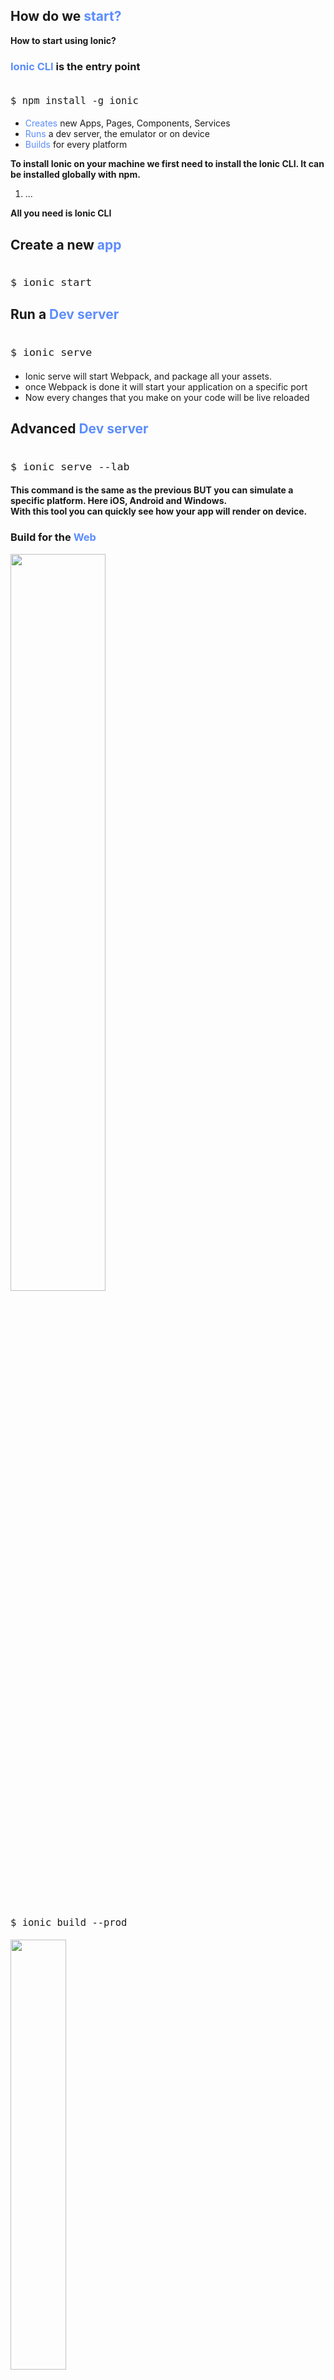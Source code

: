 <section>
    <h2>How do we <span style="color: #5c8dfc">start?</span></h2>
    <aside class="notes">
        <b>How to start using Ionic?</b>
    </aside>
</section>

<section>
    <h3><span style="color: #5c8dfc">Ionic CLI</span> is the entry point</h3>
<pre style="font-size: 130%"><code class="shell" data-trim>
$ npm install -g ionic
</code></pre>
    <ul>
         <li class="fragment"><span style="color: #5c8dfc">Creates</span> new Apps, Pages, Components, Services</li>
         <li class="fragment"><span style="color: #5c8dfc">Runs</span> a dev server, the emulator or on device</li>
         <li class="fragment"><span style="color: #5c8dfc">Builds</span> for every platform</li>
    </ul>
    <aside class="notes">
        <b>To install Ionic on your machine we first need to install the Ionic CLI. It can be installed globally with npm.</b>
         <ol>
            <li>...</li>
        </ol>
        <b>All you need is Ionic CLI</b>
    </aside>
</section>

<!-- <section>
    <h4 style="margin-bottom: 10px;">m.twitter.com <span style="color: #5c8dfc">performance</span></h4>
    <img class="img-plain" style="margin:0" width="60%" src="./img/use_case/twitter-lighthouse.png"/>
    <img class="img-plain" style="margin:0" width="60%" src="./img/use_case/twitter-time.png"/>
    <p style="margin:0">lighthouse & testmysite.withgoogle.com</p>
    <aside class="notes">
        <b></b>
    </aside>
</section>

<section >
    <h4 style="margin-bottom: 10px;">twitter-pwa.julienrenaux.fr <span style="color: #5c8dfc">performance</span></h4>
    <img class="img-plain" style="margin:0" width="60%" src="./img/use_case/ionic-lighthouse.png"/>
    <img class="img-plain" style="margin:0" width="60%" src="./img/use_case/ionic-time.png"/>
    <p style="margin:0">lighthouse & testmysite.withgoogle.com</p>
    <aside class="notes">
        <b></b>
    </aside>
</section> -->

<section >
    <h2>Create a new <span style="color: #5c8dfc">app</span></h2>
<pre style="font-size: 140%"><code class="shell" data-trim>
$ ionic start
</code></pre>
    <aside class="notes">
        <b></b>
    </aside>
</section>

<section data-background-video="./img/use_case/ionic_start.mp4" data-background-color="#262528">
    <aside class="notes">
        <b></b>
    </aside>
</section>

<section >
    <h2>Run a <span style="color: #5c8dfc">Dev server</span></h2>
<pre style="font-size: 140%"><code class="shell" data-trim>
$ ionic serve
</code></pre>
    <aside class="notes">
    </aside>
</section>

<section data-background-video="./img/use_case/ionic_serve.mp4" data-background-color="#262528">
    <aside class="notes">
        <ul>
            <li>Ionic serve will start Webpack, and package all your assets.</li>
            <li>once Webpack is done it will start your application on a specific port</li>
            <li>Now every changes that you make on your code will be live reloaded</li>
        </ul>
    </aside>
</section>

<section >
    <h2>Advanced <span style="color: #5c8dfc">Dev server</span></h2>
<pre style="font-size: 140%"><code class="shell" data-trim>
$ ionic serve --lab
</code></pre>
    <aside class="notes">
        <b></b>
    </aside>
</section>

<section data-background-video="./img/use_case/ionic_serve_lab.mp4" data-background-video-loop  data-background-color="#262528">
    <aside class="notes">
        <b>This command is the same as the previous BUT you can simulate a specific platform. Here iOS, Android and Windows.
        <br/>
        With this tool you can quickly see how your app will render on device.</b>
    </aside>
</section>

<section>
    <h3>Build for the <span style="color: #5c8dfc">Web</span></h3>
     <div layout="row" layout-align="center center" h100>
            <div flex="33" layout="column" layout-align="center center">
                <img src="../../img/chrome-logo-white.png" width="55%" class="img-plain"/>
            </div>
            <div layout="column" flex layout-align="center start">
<pre style="font-size: 130%"><code class="shell" data-trim>
$ ionic build --prod
</code></pre>
    <img class="fragment img-plain" style="margin-top:0" width="42%" src="./img/use_case/ionic_www.png"/>
            </div>
        </div>
    <aside class="notes">
        <b></b>
    </aside>
</section>

<section>
    <h3>Build for <span style="color: #5c8dfc">iOS</span></h3>
     <div layout="row" layout-align="center center" h100>
            <div flex="33" layout="column" layout-align="center center">
                <img src="../../img/ios-logo.png" width="55%" class="img-plain"/>
            </div>
            <div layout="column" flex layout-align="center start">
                <p>Required: OSX, Xcode</p>
<pre style="font-size: 80%"><code class="shell" data-trim>
$ ionic cordova platform add ios@latest
</code></pre>
<pre style="font-size: 80%" class="fragment"><code class="shell" data-trim>
$ ionic cordova build ios --prod
</code></pre>
            </div>
        </div>
    <aside class="notes">
        <b></b>
    </aside>
</section>

<section data-background-video="./img/use_case/ionic_ios.mp4" data-background-video-loop  data-background-color="#262528">
    <aside class="notes">
        <b></b>
    </aside>
</section>

<section>
    <h3>Building for <span style="color: #5c8dfc">Android</span></h3>
     <div layout="row" layout-align="center center" h100>
            <div flex="33" layout="column" layout-align="center center">
                <img src="../../img/android-logo.png" width="55%" class="img-plain"/>
            </div>
            <div layout="column" flex layout-align="center start">
<p>Required: Android SDK, Gradle, Ant, Java JDK</p>
<pre style="font-size: 80%" class=""><code class="shell" data-trim>
$ ionic cordova platform add android@latest
</code></pre>
<pre style="font-size: 80%" class=""><code class="shell" data-trim>
$ ionic cordova build android --prod
</code></pre>
            </div>
        </div>
    <aside class="notes">
        <b></b>
    </aside>
</section>

<section data-background-video="./img/use_case/ionic_android.mp4" data-background-video-loop  data-background-color="#222222">
    <aside class="notes">
        <b></b>
    </aside>
</section>

<section>
    <h3>Build for <span style="color: #5c8dfc">Desktop</span></h3>
     <div layout="row" layout-align="center center" h100>
            <div flex="33" layout="column" layout-align="center center">
                <img src="../../img/electron-logo.svg" width="55%" class="img-plain"/>
            </div>
            <div layout="column" flex layout-align="center center">
<pre style="font-size: 70%"><code class="shell" data-trim>
$ npm install electron --save-dev --save-exact
</code></pre>
<pre style="font-size: 70%; margin-top:  -1.5%"><code class="shell" data-trim>
$ ionic build --prod
</code></pre>
<div class="fragment">
    <div style="text-align: left; width: 100%;">Add index.js at the app root</div>
<pre style="font-size: 50%"><code class="shell" data-trim>
const { app, BrowserWindow } = require('electron')
const path = require('path')
const url = require('url')

app.on('ready', () => {
    const win = new BrowserWindow({ width: 1000, height: 800 })
    win.loadURL(url.format({
        pathname: path.join(__dirname, 'index.html'),
        protocol: 'file:',
        slashes: true
    }))
});
</code></pre>
</div>
<pre class="fragment" style="font-size: 90%; margin-top:  -1.5%"><code class="shell" data-trim>
$ ./node_modules/.bin/electron www/
</code></pre>
            </div>
        </div>
    <aside class="notes">
        <b>To build for desktops you need to install Electron. Electron is an Open Source project that provides native desktop shells for Linux, OSX and Windows.
        <br/>
        If you have used Slack or VsCode on your desktop machine then you have already ran Electon</b>
    </aside>
</section>

<section data-background-video="./img/use_case/ionic_desktop.mp4" data-background-video-loop  data-background-color="#262528">
    <aside class="notes">
        <b>The result is the following, a desktop app that can be installed on your favorite desktop OS store.</b>
    </aside>
</section>

<!-- CONCLUSION  -->

<section>
    <h3 style="color:#fff;">Conclusion</h3>
    <div layout="row" layout-align="center center">
        <div layout="column" flex="33" layout-align="center center">
            <img src="../../img/commitstrip_native.jpg" style="margin:0" class="img-plain"/>
        </div>
        <div layout="column" flex="33" layout-align="center center">
            <img src="../../img/commitstrip_hybrid_2014.jpg" style="margin:0" class="img-plain fragment"/>
        </div>
        <div layout="column" flex="33" layout-align="center center">
            <img src="../../img/commitstrip_hybrid_2017.jpg" style="margin:0" class="img-plain fragment"/>
        </div>
    </div>
    <a href="http://www.commitstrip.com/en/2014/08/18/the-dilemna-of-mobile-apps-development/" target="_blank">commitstrip.com</a>
    <!--<h5 class="fragment">use <span style="color: #5c8dfc">the WEB capabilities</span> </h5>
    <h5 class="fragment">CREATE <span style="color: #5c8dfc">BEAUTIFUL UI </span>WITH <span style="color: #5c8dfc">IONIC</span></h5>
    <h5 class="fragment">BUILD <span style="color: #5c8dfc">FOR EVERY PLATFORM</span></h5>
    <h5 class="fragment">BE <span style="color: #5c8dfc">PRODUCTIVE</span></h5>
     <ul>
        <li class="fragment"><span style="color: #5c8dfc">Multi platform</span> is the <span style="color: #5c8dfc">new norm</span></li>
        <li class="fragment">The <span style="color: #5c8dfc">Web</span> now <span style="color: #5c8dfc">provides</span> the <span style="color: #5c8dfc">tools to create</span> almost <span style="color: #5c8dfc">anything</span></li>
        <li class="fragment"><span style="color: #5c8dfc">Ionic</span> provides <span style="color: #5c8dfc">Framework agnostic</span> components to be <span style="color: #5c8dfc">productive</span></li>
        <li class="fragment">Only <span style="color: #5c8dfc">one codebase</span> for all platforms</li>
    </ul> -->
    <aside class="notes">
        <b>I started this talk with this image, developing and maintaining native apps for every platform is painful.
        <br/>To tackle this problem Hybrid apps (Web apps that run on native shells) were invented. At the beginning it looked like this</b>
        <br/>We saw together that Web evolved and now provides the tools to create almost anything. We also saw that with Ionic we can create great UI, we can use Framework agnostic Components and build for every platform in minutes.</b>
        <br/>To me it looks more like this now. The castel is not as fancy as the native one, I am not gonna lie but the result is still amazing.</b>
    </aside>
</section>

<!-- <section>
    <h2><span style="color: #5c8dfc">Ionic Twitter</span> PWA an <span style="color: #5c8dfc">Open Source</span> version of <span style="color: #5c8dfc">m.twitter.com</span> PWA</h2>
    <aside class="notes">
        <b></b>
    </aside>
</section> -->
<!--
<section class="stretch">
     <div layout="row" layout-align="center center" h100>
            <div flex="33" layout="column" h100 w100 style="">
                <div flex layout-align="center stretch">
                 <img style="position: absolute; top: 25%; left: 0" class="fragment current-visible img-plain" data-fragment-index="1" src="./img/use_case/ionic_app_qr.jpg" width="30%"/>
                 <img style="position: absolute; top: 0; left: 0" class="fragment current-visible img-plain" data-fragment-index="2" src="./img/use_case/tweet.gif"/>
                 <img style="position: absolute; top: 0; left: 0" class="fragment current-visible img-plain" data-fragment-index="3" src="./img/use_case/like_retweet_reply.gif"/>
                 <img style="position: absolute; top: 0; left: 0"class="fragment current-visible img-plain" data-fragment-index="4" src="./img/use_case/open_tweet.gif"/>
                 <img style="position: absolute; top: 0; left: 0"class="fragment current-visible img-plain" data-fragment-index="5" src="./img/use_case/profile_sticky_segment.gif"/>
                 <img style="position: absolute; top: 0; left: 0"class="fragment current-visible img-plain" data-fragment-index="6" src="./img/use_case/search.gif"/>
                 </div>
            </div>
            <div layout="column" flex layout-align="center start" style="margin-left: 30px">
                <h3>Ionic Twitter PWA</h3>
                <a target="_blank" class="fragment" data-fragment-index="1" href="https://twitter-pwa.julienrenaux.fr/"><i class="fa fa-link" style="color: white"></i> twitter-pwa.julienrenaux.fr</a>
                <a target="_blank" class="fragment" data-fragment-index="1" href="https://github.com/shprink/ionic-angular-twitter-pwa"><i class="fa fa-github" style="color: white"></i> shprink/ionic-angular-twitter-pwa</a>
                <ul>
                    <li class="fragment" data-fragment-index="2">Create tweets</li>
                    <li class="fragment" data-fragment-index="3">Like, Retweet and Reply</li>
                    <li class="fragment" data-fragment-index="4">Open Tweets</li>
                    <li class="fragment" data-fragment-index="5">Profile page</li>
                    <li class="fragment" data-fragment-index="6">Search</li>
                </ul>
            </div>
        </div>
    <aside class="notes">
        <b></b>
    </aside>
</section> -->